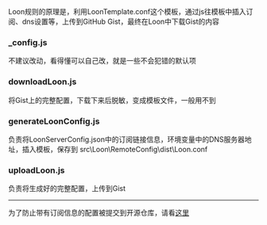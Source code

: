Loon规则的原理是，利用LoonTemplate.conf这个模板，通过js往模板中插入订阅、dns设置等，上传到GitHub Gist，最终在Loon中下载Gist的内容

### _config.js
不建议改动，看得懂可以自己改，就是一些不会犯错的默认项

### downloadLoon.js
将Gist上的完整配置，下载下来后脱敏，变成模板文件，一般用不到

### generateLoonConfig.js
负责将LoonServerConfig.json中的订阅链接信息，环境变量中的DNS服务器地址，插入模板，保存到 src\Loon\RemoteConfig\dist\Loon.conf

### uploadLoon.js
负责将生成好的完整配置，上传到Gist

---

为了防止带有订阅信息的配置被提交到开源仓库，请看[这里](src\Loon\RemoteConfig\README.md)
